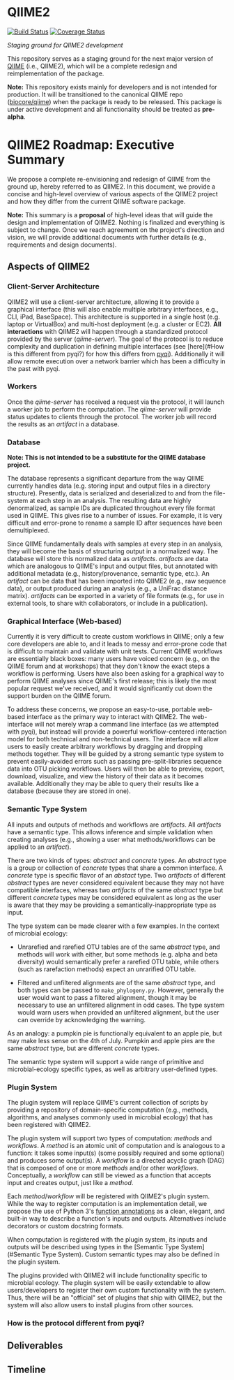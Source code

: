 QIIME2
======

[![Build Status](https://travis-ci.org/biocore/metoo.png?branch=master)](https://travis-ci.org/biocore/metoo) [![Coverage Status](https://coveralls.io/repos/biocore/metoo/badge.png)](https://coveralls.io/r/biocore/metoo)

*Staging ground for QIIME2 development*

This repository serves as a staging ground for the next major version of
[QIIME](http://qiime.org/) (i.e., QIIME2), which will be a complete redesign
and reimplementation of the package.

**Note:** This repository exists mainly for developers and is not intended for
production. It will be transitioned to the canonical QIIME repo
([biocore/qiime](https://github.com/biocore/qiime)) when the package is ready
to be released. This package is under active development and all functionality
should be treated as **pre-alpha**.

# QIIME2 Roadmap: Executive Summary
We propose a complete re-envisioning and redesign of QIIME from the ground up,
hereby referred to as QIIME2. In this document, we provide a concise and
high-level overview of various aspects of the QIIME2 project and how they differ
from the current QIIME software package.

**Note:** This summary is a **proposal** of high-level ideas that will guide the
design and implementation of QIIME2. Nothing is finalized and everything is
subject to change. Once we reach agreement on the project's direction and
vision, we will provide additional documents with further details
(e.g., requirements and design documents).

## Aspects of QIIME2

### Client-Server Architecture
QIIME2 will use a client-server architecture, allowing it to provide a graphical
interface (this will also enable multiple arbitrary interfaces, e.g., CLI, iPad,
BaseSpace). This architecture is supported in a single host (e.g. laptop or
VirtualBox) and multi-host deployment (e.g. a cluster or EC2). **All
interactions** with QIIME2 will happen through a standardized protocol provided
by the server (_qiime-server_). The goal of the protocol is to reduce complexity
and duplication in defining multiple interfaces (see
[here](#How is this different from pyqi?) for how this differs from
[pyqi](http://pyqi.readthedocs.org/en/latest/)). Additionally it will allow
remote execution over a network barrier which has been a difficulty in the past
with pyqi.

### Workers
Once the _qiime-server_ has received a request via the protocol, it will launch
a worker job to perform the computation. The _qiime-server_ will provide status
updates to clients through the protocol. The worker job will record the results
as an _artifact_ in a database.

### Database
**Note: This is not intended to be a substitute for the QIIME database
project.**

The database represents a significant departure from the way QIIME currently
handles data (e.g. storing input and output files in a directory structure).
Presently, data is serialized and deserialized to and from the file-system at
each step in an analysis. The resulting data are highly denormalized, as sample
IDs are duplicated throughout every file format used in QIIME. This gives rise
to a number of issues. For example, it is very difficult and error-prone to
rename a sample ID after sequences have been demultiplexed.

Since QIIME fundamentally deals with samples at every step in an analysis, they
will become the basis of structuring output in a normalized way. The database
will store this normalized data as _artifacts_. _artifacts_ are data which are
analogous to QIIME's input and output files, but annotated with additional
metadata (e.g., history/provenance, semantic type, etc.). An _artifact_ can be
data that has been imported into QIIME2 (e.g., raw sequence data), or output
produced during an analysis (e.g., a UniFrac distance matrix). _artifacts_ can
be exported in a variety of file formats (e.g., for use in external tools, to
share with collaborators, or include in a publication).

### Graphical Interface (Web-based)
Currently it is very difficult to create custom workflows in QIIME; only a few
core developers are able to, and it leads to messy and error-prone code that is
difficult to maintain and validate with unit tests. Current QIIME workflows are
essentially black boxes: many users have voiced concern (e.g., on the QIIME
forum and at workshops) that they don't know the exact steps a workflow is
performing. Users have also been asking for a graphical way to perform QIIME
analyses since QIIME's first release; this is likely the most popular request
we've received, and it would significantly cut down the support burden on the
QIIME forum.

To address these concerns, we propose an easy-to-use, portable web-based
interface as the primary way to interact with QIIME2. The web-interface will not
merely wrap a command line interface (as we attempted with pyqi), but instead
will provide a powerful workflow-centered interaction model for both technical
and non-technical users. The interface will allow users to easily create
arbitrary workflows by dragging and dropping methods together. They will be
guided by a strong semantic type system to prevent easily-avoided errors such as
passing pre-split-libraries sequence data into OTU picking workflows. Users will
then be able to preview, export, download, visualize, and view the history of
their data as it becomes available. Additionally they may be able to query their
results like a database (because they are stored in one).

### Semantic Type System
All inputs and outputs of methods and workflows are _artifacts_. All
_artifacts_ have a semantic type. This allows inference and simple
validation when creating analyses (e.g., showing a user what methods/workflows
can be applied to an _artifact_).

There are two kinds of types: _abstract_ and _concrete_ types. An _abstract_
type is a group or collection of _concrete_ types that share a common interface.
A _concrete_ type is specific flavor of an _abstact_ type. Two _artifacts_ of
different _abstract_ types are never considered equivalent because they may not
have compatible interfaces, whereas two _artifacts_ of the same _abstract_ type
but different _concrete_ types may be considered equivalent as long as the user
is aware that they may be providing a semantically-inappropriate type as input.

The type system can be made clearer with a few examples. In the context of
microbial ecology:

- Unrarefied and rarefied OTU tables are of the same _abstract_ type, and
methods will work with either, but some methods (e.g. alpha and beta diversity)
would semantically prefer a rarefied OTU table, while others (such as
rarefaction methods) expect an unrarified OTU table.

- Filtered and unfiltered alignments are of the same _abstract_ type, and both
types can be passed to `make_phylogeny.py`. However, generally the user would
want to pass a filtered alignment, though it may be necessary to use an
unfiltered alignment in odd cases. The type system would warn users when
provided an unfiltered alignment, but the user can override by acknowledging
the warning.

As an analogy: a pumpkin pie is functionally equivalent to an apple pie, but
may make less sense on the 4th of July. Pumpkin and apple pies are the same
_abstract_ type, but are different _concrete_ types.

The semantic type system will support a wide range of primitive and
microbial-ecology specific types, as well as arbitrary user-defined types.

### Plugin System
The plugin system will replace QIIME's current collection of scripts by
providing a repository of domain-specific computation (e.g., methods,
algorithms, and analyses commonly used in microbial ecology) that has been
registered with QIIME2.

The plugin system will support two types of computation: _methods_ and
_workflows_. A _method_ is an atomic unit of computation and is analogous to a
function: it takes some input(s) (some possibly required and some optional) and
produces some output(s). A _workflow_ is a directed acyclic graph (DAG) that
is composed of one or more _methods_ and/or other _workflows_. Conceptually, a
_workflow_ can still be viewed as a function that accepts input and creates
output, just like a _method_.

Each _method_/_workflow_ will be registered with QIIME2's plugin system. While
the way to register computation is an implementation detail, we propose the use
of Python 3's
[function annotations](http://legacy.python.org/dev/peps/pep-3107/) as a clean,
elegant, and built-in way to describe a function's inputs and outputs.
Alternatives include decorators or custom docstring formats.

When computation is registered with the plugin system, its inputs and outputs
will be described using types in the
[Semantic Type System](#Semantic Type System). Custom semantic types may also be
defined in the plugin system.

The plugins provided with QIIME2 will include functionality specific to
microbial ecology. The plugin system will be easily extendable to allow
users/developers to register their own custom functionality with the system.
Thus, there will be an "official" set of plugins that ship with QIIME2, but the
system will also allow users to install plugins from other sources.

### How is the protocol different from pyqi?


## Deliverables


## Timeline

